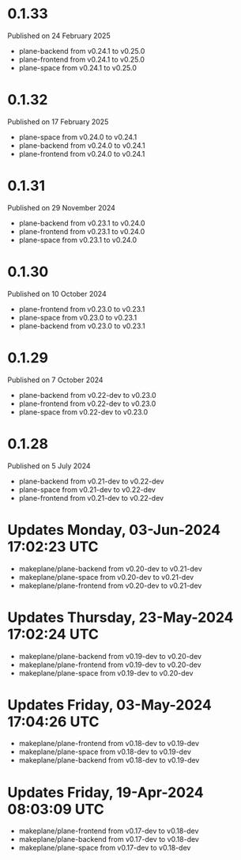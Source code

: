# 0.1.33

Published on 24 February 2025

- plane-backend from v0.24.1 to v0.25.0
- plane-frontend from v0.24.1 to v0.25.0
- plane-space from v0.24.1 to v0.25.0

# 0.1.32

Published on 17 February 2025

- plane-space from v0.24.0 to v0.24.1
- plane-backend from v0.24.0 to v0.24.1
- plane-frontend from v0.24.0 to v0.24.1

# 0.1.31

Published on 29 November 2024

- plane-backend from v0.23.1 to v0.24.0
- plane-frontend from v0.23.1 to v0.24.0
- plane-space from v0.23.1 to v0.24.0

# 0.1.30

Published on 10 October 2024

- plane-frontend from v0.23.0 to v0.23.1
- plane-space from v0.23.0 to v0.23.1
- plane-backend from v0.23.0 to v0.23.1

# 0.1.29

Published on 7 October 2024

- plane-backend from v0.22-dev to v0.23.0
- plane-frontend from v0.22-dev to v0.23.0
- plane-space from v0.22-dev to v0.23.0

# 0.1.28

Published on 5 July 2024

- plane-backend from v0.21-dev to v0.22-dev
- plane-space from v0.21-dev to v0.22-dev
- plane-frontend from v0.21-dev to v0.22-dev

# Updates Monday, 03-Jun-2024 17:02:23 UTC
- makeplane/plane-backend from v0.20-dev to v0.21-dev
- makeplane/plane-space from v0.20-dev to v0.21-dev
- makeplane/plane-frontend from v0.20-dev to v0.21-dev

# Updates Thursday, 23-May-2024 17:02:24 UTC
- makeplane/plane-backend from v0.19-dev to v0.20-dev
- makeplane/plane-frontend from v0.19-dev to v0.20-dev
- makeplane/plane-space from v0.19-dev to v0.20-dev

# Updates Friday, 03-May-2024 17:04:26 UTC
- makeplane/plane-frontend from v0.18-dev to v0.19-dev
- makeplane/plane-space from v0.18-dev to v0.19-dev
- makeplane/plane-backend from v0.18-dev to v0.19-dev

# Updates Friday, 19-Apr-2024 08:03:09 UTC
- makeplane/plane-frontend from v0.17-dev to v0.18-dev
- makeplane/plane-backend from v0.17-dev to v0.18-dev
- makeplane/plane-space from v0.17-dev to v0.18-dev

